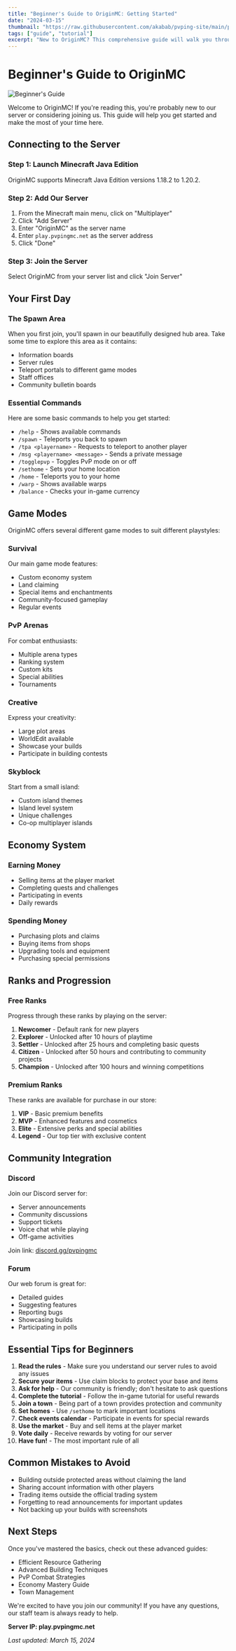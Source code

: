```yaml
---
title: "Beginner's Guide to OriginMC: Getting Started"
date: "2024-03-15"
thumbnail: "https://raw.githubusercontent.com/akabab/pvping-site/main/public/images/beginner-guide.jpg"
tags: ["guide", "tutorial"]
excerpt: "New to OriginMC? This comprehensive guide will walk you through everything you need to know to get started on our server."
---
```


# Beginner's Guide to OriginMC

![Beginner's Guide](https://raw.githubusercontent.com/akabab/pvping-site/main/public/images/beginner-guide.jpg)

Welcome to OriginMC! If you're reading this, you're probably new to our server or considering joining us. This guide will help you get started and make the most of your time here.

## Connecting to the Server

### Step 1: Launch Minecraft Java Edition
OriginMC supports Minecraft Java Edition versions 1.18.2 to 1.20.2.

### Step 2: Add Our Server
1. From the Minecraft main menu, click on "Multiplayer"
2. Click "Add Server"
3. Enter "OriginMC" as the server name
4. Enter `play.pvpingmc.net` as the server address
5. Click "Done"

### Step 3: Join the Server
Select OriginMC from your server list and click "Join Server"

## Your First Day

### The Spawn Area
When you first join, you'll spawn in our beautifully designed hub area. Take some time to explore this area as it contains:

- Information boards
- Server rules
- Teleport portals to different game modes
- Staff offices
- Community bulletin boards

### Essential Commands
Here are some basic commands to help you get started:

- `/help` - Shows available commands
- `/spawn` - Teleports you back to spawn
- `/tpa <playername>` - Requests to teleport to another player
- `/msg <playername> <message>` - Sends a private message
- `/togglepvp` - Toggles PvP mode on or off
- `/sethome` - Sets your home location
- `/home` - Teleports you to your home
- `/warp` - Shows available warps
- `/balance` - Checks your in-game currency

## Game Modes

OriginMC offers several different game modes to suit different playstyles:

### Survival
Our main game mode features:
- Custom economy system
- Land claiming
- Special items and enchantments
- Community-focused gameplay
- Regular events

### PvP Arenas
For combat enthusiasts:
- Multiple arena types
- Ranking system
- Custom kits
- Special abilities
- Tournaments

### Creative
Express your creativity:
- Large plot areas
- WorldEdit available
- Showcase your builds
- Participate in building contests

### Skyblock
Start from a small island:
- Custom island themes
- Island level system
- Unique challenges
- Co-op multiplayer islands

## Economy System

### Earning Money
- Selling items at the player market
- Completing quests and challenges
- Participating in events
- Daily rewards

### Spending Money
- Purchasing plots and claims
- Buying items from shops
- Upgrading tools and equipment
- Purchasing special permissions

## Ranks and Progression

### Free Ranks
Progress through these ranks by playing on the server:

1. **Newcomer** - Default rank for new players
2. **Explorer** - Unlocked after 10 hours of playtime
3. **Settler** - Unlocked after 25 hours and completing basic quests
4. **Citizen** - Unlocked after 50 hours and contributing to community projects
5. **Champion** - Unlocked after 100 hours and winning competitions

### Premium Ranks
These ranks are available for purchase in our store:

1. **VIP** - Basic premium benefits
2. **MVP** - Enhanced features and cosmetics
3. **Elite** - Extensive perks and special abilities
4. **Legend** - Our top tier with exclusive content

## Community Integration

### Discord
Join our Discord server for:
- Server announcements
- Community discussions
- Support tickets
- Voice chat while playing
- Off-game activities

Join link: [discord.gg/pvpingmc](https://discord.gg/pvpingmc)

### Forum
Our web forum is great for:
- Detailed guides
- Suggesting features
- Reporting bugs
- Showcasing builds
- Participating in polls

## Essential Tips for Beginners

1. **Read the rules** - Make sure you understand our server rules to avoid any issues
2. **Secure your items** - Use claim blocks to protect your base and items
3. **Ask for help** - Our community is friendly; don't hesitate to ask questions
4. **Complete the tutorial** - Follow the in-game tutorial for useful rewards
5. **Join a town** - Being part of a town provides protection and community
6. **Set homes** - Use `/sethome` to mark important locations
7. **Check events calendar** - Participate in events for special rewards
8. **Use the market** - Buy and sell items at the player market
9. **Vote daily** - Receive rewards by voting for our server
10. **Have fun!** - The most important rule of all

## Common Mistakes to Avoid

- Building outside protected areas without claiming the land
- Sharing account information with other players
- Trading items outside the official trading system
- Forgetting to read announcements for important updates
- Not backing up your builds with screenshots

## Next Steps

Once you've mastered the basics, check out these advanced guides:

- Efficient Resource Gathering
- Advanced Building Techniques
- PvP Combat Strategies
- Economy Mastery Guide
- Town Management

We're excited to have you join our community! If you have any questions, our staff team is always ready to help.

**Server IP: play.pvpingmc.net**

*Last updated: March 15, 2024* 